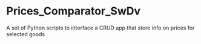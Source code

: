 # Prices_Comparator_SwDv
A set of Python scripts to interface a CRUD app that store info on prices for selected goods
